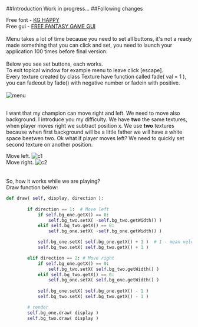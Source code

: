 ##Introduction
Work in progress...
##Following changes

Free font - [KG HAPPY](http://www.fontspace.com/kimberly-geswein/kg-happy "KG HAPPY")<br />
Free gui - [FREE FANTASY GAME GUI](http://www.gameart2d.com/free-fantasy-game-gui.html "FREE FANTASY GAME GUI")<br /><br />
Menu takes a lot of time because you need to set all buttons, it's not a ready made something that you can click and set, you need to launch your application 100 times before final version.<br/><br/>
Below you see set buttons, each works.<br/>
To exit topical window for example menu to leave click [escape]. <br/>
Every texture created by class Texture have function called fade( val = 1 ), you can fadeout by fade() with negative number or fadein with positive.<br/><br/>
![menu](https://cloud.githubusercontent.com/assets/19840443/17998044/8f1e7b2a-6b72-11e6-965e-b39c9b23ee3c.png)<br/><br/>

I want that my champion can move right and left. We need to move also background. I introduce you my difficulty. We have **two** the same textures, when player moves right we subtract position x. We use **two** textures because when first background will be a little father we will have a white space beetwen two. Ok what if player moves left? We need to quickly set second texture on another position. <br/>

Move left.
![c1](https://cloud.githubusercontent.com/assets/19840443/17997244/ad355322-6b6d-11e6-8c3e-7cfd341b4ff0.png)<br/>
Move right.
![c2](https://cloud.githubusercontent.com/assets/19840443/17997754/c6592b78-6b70-11e6-9517-41f341f51309.png)<br/>
<br/><br/>
So, how it works while we are playing? <br/>
Draw function below: <br/>
```python
def draw( self, display, direction ):
		
		if direction == 1:	# Move left
			if self.bg_one.getX() == 0:
				self.bg_two.setX( -self.bg_two.getWidth() )
			elif self.bg_two.getX() == 0:
				self.bg_one.setX( -self.bg_one.getWidth() )

			self.bg_one.setX( self.bg_one.getX() + 1 )  # 1 - mean velocity, we can also add another variable
			self.bg_two.setX( self.bg_two.getX() + 1 )

		elif direction == 2: # Move right
			if self.bg_one.getX() == 0:
				self.bg_two.setX( self.bg_two.getWidth() )
			elif self.bg_two.getX() == 0:
				self.bg_one.setX( self.bg_one.getWidth() )
      
			self.bg_one.setX( self.bg_one.getX() - 1 )
			self.bg_two.setX( self.bg_two.getX() - 1 )

		# render
		self.bg_one.draw( display )
		self.bg_two.draw( display )
```

